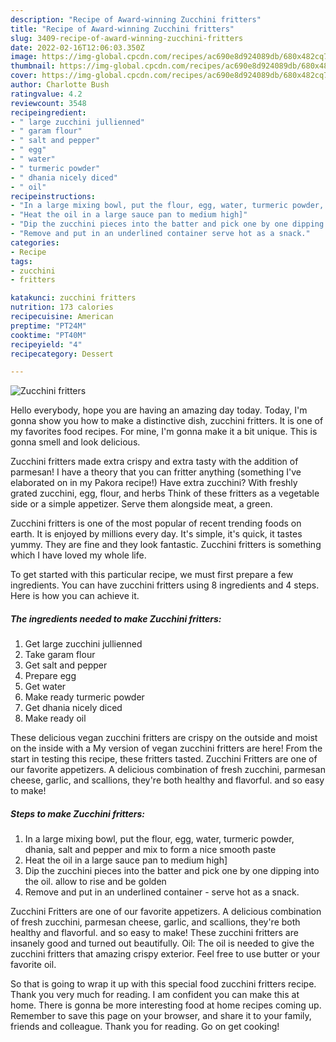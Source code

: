 ```yaml
---
description: "Recipe of Award-winning Zucchini fritters"
title: "Recipe of Award-winning Zucchini fritters"
slug: 3409-recipe-of-award-winning-zucchini-fritters
date: 2022-02-16T12:06:03.350Z
image: https://img-global.cpcdn.com/recipes/ac690e8d924089db/680x482cq70/zucchini-fritters-recipe-main-photo.jpg
thumbnail: https://img-global.cpcdn.com/recipes/ac690e8d924089db/680x482cq70/zucchini-fritters-recipe-main-photo.jpg
cover: https://img-global.cpcdn.com/recipes/ac690e8d924089db/680x482cq70/zucchini-fritters-recipe-main-photo.jpg
author: Charlotte Bush
ratingvalue: 4.2
reviewcount: 3548
recipeingredient:
- " large zucchini jullienned"
- " garam flour"
- " salt and pepper"
- " egg"
- " water"
- " turmeric powder"
- " dhania nicely diced"
- " oil"
recipeinstructions:
- "In a large mixing bowl, put the flour, egg, water, turmeric powder, dhania, salt and pepper and mix to form a nice smooth paste"
- "Heat the oil in a large sauce pan to medium high]"
- "Dip the zucchini pieces into the batter and pick one by one dipping into the oil. allow to rise and be golden"
- "Remove and put in an underlined container serve hot as a snack."
categories:
- Recipe
tags:
- zucchini
- fritters

katakunci: zucchini fritters 
nutrition: 173 calories
recipecuisine: American
preptime: "PT24M"
cooktime: "PT40M"
recipeyield: "4"
recipecategory: Dessert

---
```



![Zucchini fritters](https://img-global.cpcdn.com/recipes/ac690e8d924089db/680x482cq70/zucchini-fritters-recipe-main-photo.jpg)

Hello everybody, hope you are having an amazing day today. Today, I'm gonna show you how to make a distinctive dish, zucchini fritters. It is one of my favorites food recipes. For mine, I'm gonna make it a bit unique. This is gonna smell and look delicious.

Zucchini fritters made extra crispy and extra tasty with the addition of parmesan! I have a theory that you can fritter anything (something I&#39;ve elaborated on in my Pakora recipe!) Have extra zucchini? With freshly grated zucchini, egg, flour, and herbs Think of these fritters as a vegetable side or a simple appetizer. Serve them alongside meat, a green.

Zucchini fritters is one of the most popular of recent trending foods on earth. It is enjoyed by millions every day. It's simple, it's quick, it tastes yummy. They are fine and they look fantastic. Zucchini fritters is something which I have loved my whole life.


To get started with this particular recipe, we must first prepare a few ingredients. You can have zucchini fritters using 8 ingredients and 4 steps. Here is how you can achieve it.

<!--inarticleads1-->

##### The ingredients needed to make Zucchini fritters:

1. Get  large zucchini jullienned
1. Take  garam flour
1. Get  salt and pepper
1. Prepare  egg
1. Get  water
1. Make ready  turmeric powder
1. Get  dhania nicely diced
1. Make ready  oil


These delicious vegan zucchini fritters are crispy on the outside and moist on the inside with a My version of vegan zucchini fritters are here! From the start in testing this recipe, these fritters tasted. Zucchini Fritters are one of our favorite appetizers. A delicious combination of fresh zucchini, parmesan cheese, garlic, and scallions, they&#39;re both healthy and flavorful. and so easy to make! 

<!--inarticleads2-->

##### Steps to make Zucchini fritters:

1. In a large mixing bowl, put the flour, egg, water, turmeric powder, dhania, salt and pepper and mix to form a nice smooth paste
1. Heat the oil in a large sauce pan to medium high]
1. Dip the zucchini pieces into the batter and pick one by one dipping into the oil. allow to rise and be golden
1. Remove and put in an underlined container - serve hot as a snack.


Zucchini Fritters are one of our favorite appetizers. A delicious combination of fresh zucchini, parmesan cheese, garlic, and scallions, they&#39;re both healthy and flavorful. and so easy to make! These zucchini fritters are insanely good and turned out beautifully. Oil: The oil is needed to give the zucchini fritters that amazing crispy exterior. Feel free to use butter or your favorite oil. 

So that is going to wrap it up with this special food zucchini fritters recipe. Thank you very much for reading. I am confident you can make this at home. There is gonna be more interesting food at home recipes coming up. Remember to save this page on your browser, and share it to your family, friends and colleague. Thank you for reading. Go on get cooking!
